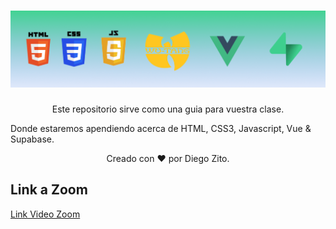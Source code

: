 <h1 align="center">
  <a href="https://github.com/dzc1/amazon-class01-apr23">
    <img src="./assets/imgs/banner.png" alt="Amazon Hybrid Class">
  </a>
</h1>
  <p align="center">
  Este repositorio sirve como una guia para vuestra clase. 
  
  Donde estaremos apendiendo acerca de HTML, CSS3, Javascript, Vue & Supabase.
</p>
 <p align="center" style="font: 16px">
 Creado con ❤️ por Diego Zito.
</p>

## Link a Zoom

[Link Video Zoom](https://ironhack.zoom.us/j/98932082308)
